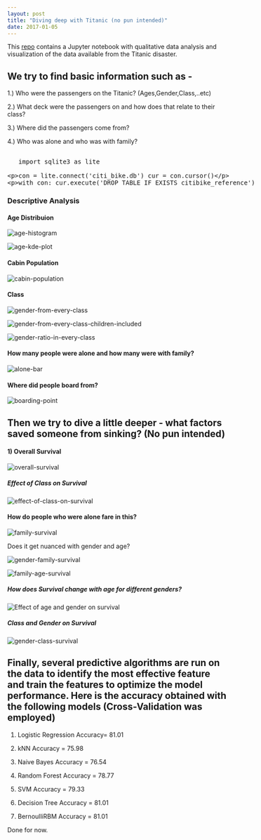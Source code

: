 ```yaml
---
layout: post
title: "Diving deep with Titanic (no pun intended)"
date: 2017-01-05
---
```


This [repo](https://github.com/nachiketmparanjape/Kaggle_Titanic_Data_Analysis) contains a Jupyter notebook with qualitative data analysis and visualization of the data available from the Titanic disaster.

## We try to find basic information such as -
1.) Who were the passengers on the Titanic? (Ages,Gender,Class,..etc)

2.) What deck were the passengers on and how does that relate to their class?

3.) Where did the passengers come from?

4.) Who was alone and who was with family?

<xmp>
   import sqlite3 as lite

  con = lite.connect('citi_bike.db')
  cur = con.cursor()

  with con:
    cur.execute('DROP TABLE IF EXISTS citibike_reference')
</xmp>

### Descriptive Analysis

#### Age Distribuion
![age-histogram](https://cloud.githubusercontent.com/assets/11637437/23479727/51b70f40-fe7a-11e6-9b35-680f207f4c6d.png)

![age-kde-plot](https://cloud.githubusercontent.com/assets/11637437/23479730/51bf12f8-fe7a-11e6-9372-51ee2d862098.png)

#### Cabin Population
![cabin-population](https://cloud.githubusercontent.com/assets/11637437/23479731/51bfb42e-fe7a-11e6-8a63-c21bf46f5355.png)

#### Class
![gender-from-every-class](https://cloud.githubusercontent.com/assets/11637437/23479737/51d96b6c-fe7a-11e6-9d40-c628bddebd21.png)

![gender-from-every-class-children-included](https://cloud.githubusercontent.com/assets/11637437/23479738/51dc4d1e-fe7a-11e6-9e29-5a9cf5316a1a.png)

![gender-ratio-in-every-class](https://cloud.githubusercontent.com/assets/11637437/23479739/51ddf3f8-fe7a-11e6-88dd-a96d9419650d.png)

#### How many people were alone and how many were with family?
![alone-bar](https://cloud.githubusercontent.com/assets/11637437/23479729/51bebc90-fe7a-11e6-8210-3b4d60d596cf.png)

#### Where did people board from?
![boarding-point](https://cloud.githubusercontent.com/assets/11637437/23479732/51c168f0-fe7a-11e6-96fe-e77a1d6edac4.png)



## Then we try to dive a little deeper - what factors saved someone from sinking? (No pun intended)


#### 1) Overall Survival
![overall-survival](https://cloud.githubusercontent.com/assets/11637437/23479740/51dfadb0-fe7a-11e6-8f4e-298de952dbaa.png)


##### Effect of Class on Survival
![effect-of-class-on-survival](https://cloud.githubusercontent.com/assets/11637437/23479728/51be887e-fe7a-11e6-88d8-d91f5abefbe7.png)

#### How do people who were alone fare in this?
![family-survival](https://cloud.githubusercontent.com/assets/11637437/23479734/51ce78a6-fe7a-11e6-9a1a-4fa1ee43de2d.png)

Does it get nuanced with gender and age?

![gender-family-survival](https://cloud.githubusercontent.com/assets/11637437/23479736/51d47ff8-fe7a-11e6-942e-1da3d2cd5ed3.png)

![family-age-survival](https://cloud.githubusercontent.com/assets/11637437/23479733/51c95060-fe7a-11e6-87b1-ba097ddc7c37.png)

##### How does Survival change with age for different genders?
![Effect of age and gender on survival](https://cloud.githubusercontent.com/assets/11637437/23442028/f332e4c0-fdda-11e6-973c-a55eab59f2ba.png)

##### Class and Gender on Survival
![gender-class-survival](https://cloud.githubusercontent.com/assets/11637437/23479735/51cface4-fe7a-11e6-9878-2f578c386e88.png)


## Finally, several predictive algorithms are run on the data to identify the most effective feature and train the features to optimize the model performance. Here is the accuracy obtained with the following models (Cross-Validation was employed)

1. Logistic Regression Accuracy= 81.01

2. kNN Accuracy = 75.98

3. Naive Bayes Accuracy = 76.54

4. Random Forest Accuracy = 78.77

5. SVM Accuracy = 79.33

6. Decision Tree Accuracy = 81.01

7. BernoulliRBM Accuracy = 81.01

Done for now.

